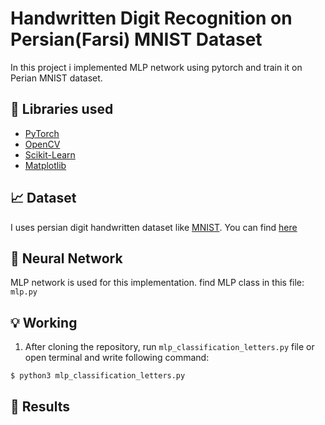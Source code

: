 # Handwritten Digit Recognition on Persian(Farsi) MNIST Dataset

In this project i implemented MLP network using pytorch and train it on Perian MNIST dataset.

## :hammer: Libraries used 

- [PyTorch](https://pytorch.org/)
- [OpenCV](https://opencv.org/)
- [Scikit-Learn](https://scikit-learn.org/stable/)
- [Matplotlib](https://matplotlib.org/)

## :chart_with_upwards_trend: Dataset
I uses persian digit handwritten dataset like [MNIST](http://yann.lecun.com/exdb/mnist/). You can find [here](https://github.com/rezaAdinepour/Persian-Handwritten-Digit-Recognition/tree/main/bmp)

## :key: Neural Network
MLP network is used for this implementation. find MLP class in this file: <code>mlp.py</code>


## :bulb: Working

1. After cloning the repository, run <code>mlp_classification_letters.py</code> file or open terminal and write following command:
```
$ python3 mlp_classification_letters.py
```

## :key: Results
